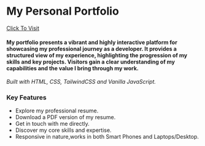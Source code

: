 # My Personal Portfolio 
[Click To Visit](https://my-portfolio-dc9xk1hgl-zeeshans-projects-4b68afdc.vercel.app/)

#### My portfolio presents a vibrant and highly interactive platform for showcasing my professional journey as a developer. It provides a structured view of my experience, highlighting the progression of my skills and key projects. Visitors gain a clear understanding of my capabilities and the value I bring through my work.

*Built with HTML, CSS, TailwindCSS and Vanilla JavaScript.*

### Key Features
- Explore my professional resume.
- Download a PDF version of my resume.
- Get in touch with me directly.
- Discover my core skills and expertise.
- Responsive in nature,works in both Smart Phones and Laptops/Desktop.